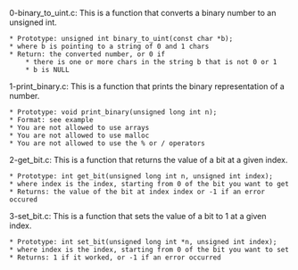 0-binary_to_uint.c: This is a function that converts a binary number to an unsigned int.

	* Prototype: unsigned int binary_to_uint(const char *b);
	* where b is pointing to a string of 0 and 1 chars
	* Return: the converted number, or 0 if
		* there is one or more chars in the string b that is not 0 or 1
		* b is NULL

1-print_binary.c: This is a function that prints the binary representation of a number.

	* Prototype: void print_binary(unsigned long int n);
	* Format: see example
	* You are not allowed to use arrays
	* You are not allowed to use malloc
	* You are not allowed to use the % or / operators

2-get_bit.c: This is a function that returns the value of a bit at a given index.

	* Prototype: int get_bit(unsigned long int n, unsigned int index);
	* where index is the index, starting from 0 of the bit you want to get
	* Returns: the value of the bit at index index or -1 if an error occured

3-set_bit.c: This is a function that sets the value of a bit to 1 at a given index.

	* Prototype: int set_bit(unsigned long int *n, unsigned int index);
	* where index is the index, starting from 0 of the bit you want to set
	* Returns: 1 if it worked, or -1 if an error occurred
